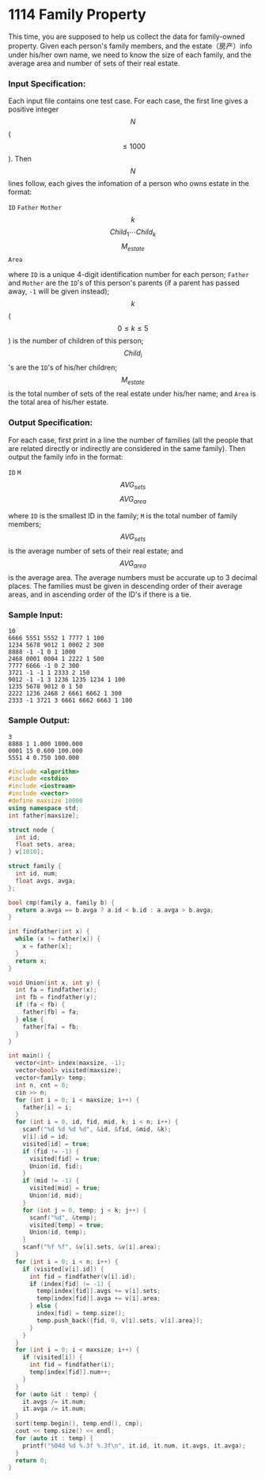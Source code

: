 # 1114 Family Property
This time, you are supposed to help us collect the data for family-owned property. Given each person's family members, and the estate（房产）info under his/her own name, we need to know the size of each family, and the average area and number of sets of their real estate.

### Input Specification:

Each input file contains one test case. For each case, the first line gives a positive integer $$N$$ ($$\le 1000$$). Then $$N$$ lines follow, each gives the infomation of a person who owns estate in the format:

`ID` `Father` `Mother` $$k$$ $$Child_1 \cdots Child_k$$ $$M_{estate}$$ `Area`

where `ID` is a unique 4-digit identification number for each person; `Father` and `Mother` are the `ID`'s of this person's parents (if a parent has passed away, `-1` will be given instead); $$k$$ ($$0\le k\le 5$$) is the number of children of this person; $$Child_i$$'s are the `ID`'s of his/her children; $$M_{estate}$$ is the total number of sets of the real estate under his/her name; and `Area` is the total area of his/her estate.

### Output Specification:

For each case, first print in a line the number of families (all the people that are related directly or indirectly are considered in the same family). Then output the family info in the format:

`ID` `M` $$AVG_{sets}$$ $$AVG_{area}$$

where `ID` is the smallest ID in the family; `M` is the total number of family members; $$AVG_{sets}$$ is the average number of sets of their real estate; and $$AVG_{area}$$ is the average area. The average numbers must be accurate up to 3 decimal places. The families must be given in descending order of their average areas, and in ascending order of the ID's if there is a tie.

### Sample Input:
```in
10
6666 5551 5552 1 7777 1 100
1234 5678 9012 1 0002 2 300
8888 -1 -1 0 1 1000
2468 0001 0004 1 2222 1 500
7777 6666 -1 0 2 300
3721 -1 -1 1 2333 2 150
9012 -1 -1 3 1236 1235 1234 1 100
1235 5678 9012 0 1 50
2222 1236 2468 2 6661 6662 1 300
2333 -1 3721 3 6661 6662 6663 1 100
```

### Sample Output:
```out
3
8888 1 1.000 1000.000
0001 15 0.600 100.000
5551 4 0.750 100.000
```

```cpp
#include <algorithm>
#include <cstdio>
#include <iostream>
#include <vector>
#define maxsize 10000
using namespace std;
int father[maxsize];

struct node {
  int id;
  float sets, area;
} v[1010];

struct family {
  int id, num;
  float avgs, avga;
};

bool cmp(family a, family b) {
  return a.avga == b.avga ? a.id < b.id : a.avga > b.avga;
}

int findfather(int x) {
  while (x != father[x]) {
    x = father[x];
  }
  return x;
}

void Union(int x, int y) {
  int fa = findfather(x);
  int fb = findfather(y);
  if (fa < fb) {
    father[fb] = fa;
  } else {
    father[fa] = fb;
  }
}

int main() {
  vector<int> index(maxsize, -1);
  vector<bool> visited(maxsize);
  vector<family> temp;
  int n, cnt = 0;
  cin >> n;
  for (int i = 0; i < maxsize; i++) {
    father[i] = i;
  }
  for (int i = 0, id, fid, mid, k; i < n; i++) {
    scanf("%d %d %d %d", &id, &fid, &mid, &k);
    v[i].id = id;
    visited[id] = true;
    if (fid != -1) {
      visited[fid] = true;
      Union(id, fid);
    }
    if (mid != -1) {
      visited[mid] = true;
      Union(id, mid);
    }
    for (int j = 0, temp; j < k; j++) {
      scanf("%d", &temp);
      visited[temp] = true;
      Union(id, temp);
    }
    scanf("%f %f", &v[i].sets, &v[i].area);
  }
  for (int i = 0; i < n; i++) {
    if (visited[v[i].id]) {
      int fid = findfather(v[i].id);
      if (index[fid] != -1) {
        temp[index[fid]].avgs += v[i].sets;
        temp[index[fid]].avga += v[i].area;
      } else {
        index[fid] = temp.size();
        temp.push_back({fid, 0, v[i].sets, v[i].area});
      }
    }
  }
  for (int i = 0; i < maxsize; i++) {
    if (visited[i]) {
      int fid = findfather(i);
      temp[index[fid]].num++;
    }
  }
  for (auto &it : temp) {
    it.avgs /= it.num;
    it.avga /= it.num;
  }
  sort(temp.begin(), temp.end(), cmp);
  cout << temp.size() << endl;
  for (auto it : temp) {
    printf("%04d %d %.3f %.3f\n", it.id, it.num, it.avgs, it.avga);
  }
  return 0;
}
```